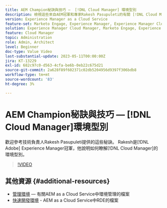 ```yaml
---
title: AEM Champion秘訣與技巧 —  [!DNL Cloud Manager] 環境型別
description: 檢視這些來自AEM冠軍和專家Rakesh Pasupuleti的有關 [!DNL Cloud Manager]環境型別的提示。
version: Experience Manager as a Cloud Service
feature-set: Marketo Engage, Experience Manager, Experience Manager Cloud Manager
solution: Experience Manager Cloud Manager, Marketo Engage, Experience Manager Cloud Manager
feature: Cloud Manager
topic: Administration
role: Admin, Architect
level: Beginner
doc-type: Value Video
last-substantial-update: 2023-05-11T00:00:00Z
jira: KT-13229
exl-id: 682c97c0-d563-4cfa-be6b-0eb22c675d21
source-git-commit: 2a628f89f602371c02db5204956d9397f306bdb8
workflow-type: tm+mt
source-wordcount: '83'
ht-degree: 3%

---
```


# AEM Champion秘訣與技巧 — [!DNL Cloud Manager]環境型別

歡迎參考技術負責人Rakesh Pasupuleti提供的這些秘訣。 Rakesh是[!DNL Adobe] Experience Manager冠軍，他說明如何瞭解[!DNL Cloud Manager]的環境型別。

>[!VIDEO](https://video.tv.adobe.com/v/3419297?quality=12&learn=on)

## 其他資源 {#additional-resources}

* [管理環境](https://experienceleague.adobe.com/docs/experience-manager-cloud-service/content/implementing/using-cloud-manager/manage-environments.html) — 有關AEM as a Cloud Service中環境管理的檔案
* [快速開發環境](https://experienceleague.adobe.com/docs/experience-manager-cloud-service/content/implementing/developing/rapid-development-environments.html?lang=zh-Hant) - AEM as a Cloud Service中RDE的檔案
